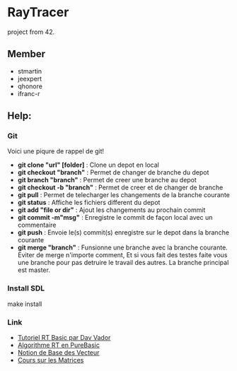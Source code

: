 # RayTracer
project from 42.

## Member
- stmartin
- jeexpert
- qhonore
- ifranc-r

## Help:
### Git
Voici une piqure de rappel de git!
- **git clone "url" [folder]** : Clone un depot en local
- **git checkout "branch"** : Permet de changer de branche du depot
- **git branch "branch"** : Permet de creer une branche au depot
- **git checkout -b "branch"** : Permet de creer et de changer de branche
- **git pull** : Permet de telecharger les changements de la branche courante
- **git status** : Affiche les fichiers different du depot
- **git add "file or dir"** : Ajout les changements au prochain commit
- **git commit -m"msg"** : Enregistre le commit de façon local avec un commentaire
- **git push** : Envoie le(s) commit(s) enregistre sur le depot dans la branche courante
- **git merge "branch"** : Funsionne une branche avec la branche courante. Eviter de merge n'importe comment, Et si vous fait des testes faite vous une branche pour pas detruire le travail des autres. La branche principal est master.

### Install SDL
make install

### Link
- [Tutoriel RT Basic par Dav Vador](http://dav.vador.raytracing.free.fr/tutorio/tuto1/index.html)
- [Algorithme RT en PureBasic](http://www.purebasic.fr/french/viewtopic.php?t=9424)
- [Notion de Base des Vecteur](https://openclassrooms.com/courses/les-shaders-en-glsl/les-vecteurs-3)
- [Cours sur les Matrices](http://www.lyceedadultes.fr/sitepedagogique/documents/math/mathTermES/geraldine/01_Les_Matrices_cours.pdf)
